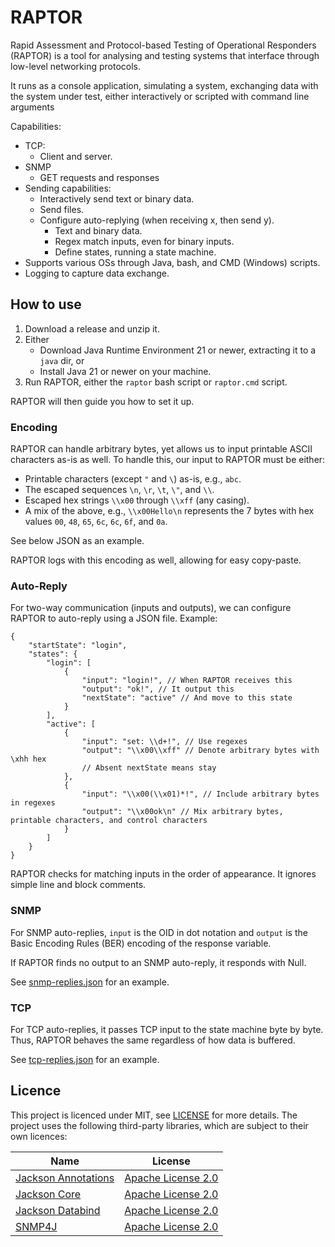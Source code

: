 # RAPTOR
Rapid Assessment and Protocol-based Testing of Operational Responders (RAPTOR) is a tool for analysing and testing systems that interface through low-level networking protocols.

It runs as a console application, simulating a system, exchanging data with the system under test, either interactively or scripted with command line arguments

Capabilities:

- TCP:
  - Client and server.
- SNMP
  - GET requests and responses
- Sending capabilities:
  - Interactively send text or binary data.
  - Send files.
  - Configure auto-replying (when receiving x, then send y).
    - Text and binary data.
    - Regex match inputs, even for binary inputs.
    - Define states, running a state machine.
- Supports various OSs through Java, bash, and CMD (Windows) scripts.
- Logging to capture data exchange.

## How to use
1. Download a release and unzip it.
2. Either
   - Download Java Runtime Environment 21 or newer, extracting it to a `java` dir, or
   - Install Java 21 or newer on your machine.
3. Run RAPTOR, either the `raptor` bash script or `raptor.cmd` script.

RAPTOR will then guide you how to set it up.

### Encoding
RAPTOR can handle arbitrary bytes, yet allows us to input printable ASCII characters as-is as well. To handle this, our input to RAPTOR must be either:
- Printable characters (except `"` and `\`) as-is, e.g., `abc`.
- The escaped sequences `\n`, `\r`, `\t`, `\"`, and `\\`. 
- Escaped hex strings `\\x00` through `\\xff` (any casing).
- A mix of the above, e.g., `\\x00Hello\n` represents the 7 bytes with hex values `00`, `48`, `65`, `6c`, `6c`, `6f`, and `0a`.

See below JSON as an example.

RAPTOR logs with this encoding as well, allowing for easy copy-paste.

### Auto-Reply

For two-way communication (inputs and outputs), we can configure RAPTOR to auto-reply using a JSON file. Example:
```json5
{
    "startState": "login",
    "states": {
        "login": [
            {
                "input": "login!", // When RAPTOR receives this
                "output": "ok!", // It output this
                "nextState": "active" // And move to this state
            }
        ],
        "active": [
            {
                "input": "set: \\d+!", // Use regexes
                "output": "\\x00\\xff" // Denote arbitrary bytes with \xhh hex
                // Absent nextState means stay
            },
            {
                "input": "\\x00(\\x01)*!", // Include arbitrary bytes in regexes
                "output": "\\x00ok\n" // Mix arbitrary bytes, printable characters, and control characters
            }
        ]
    }
}
```
RAPTOR checks for matching inputs in the order of appearance. It ignores simple line and block comments.

### SNMP
For SNMP auto-replies, `input` is the OID in dot notation and `output` is the Basic Encoding Rules (BER) encoding of the response variable.

If RAPTOR finds no output to an SNMP auto-reply, it responds with Null.

See [snmp-replies.json](src/main/distributions/snmp-replies.json) for an example.

### TCP
For TCP auto-replies, it passes TCP input to the state machine byte by byte. Thus, RAPTOR behaves the same regardless of how data is buffered.

See [tcp-replies.json](src/main/distributions/tcp-replies.json) for an example.

## Licence

This project is licenced under MIT, see [LICENSE](LICENSE) for more details. The project uses the following third-party libraries, which are subject to their own licences:

| Name                                                                    | License                                                          |
|-------------------------------------------------------------------------|------------------------------------------------------------------|
| [Jackson Annotations](https://github.com/FasterXML/jackson-annotations) | [Apache License 2.0](https://opensource.org/licenses/Apache-2.0) |
| [Jackson Core](https://github.com/FasterXML/jackson-core)               | [Apache License 2.0](https://opensource.org/licenses/Apache-2.0) |
| [Jackson Databind](https://github.com/FasterXML/jackson-databind)       | [Apache License 2.0](https://opensource.org/licenses/Apache-2.0) |
| [SNMP4J](https://www.snmp4j.org/)                                       | [Apache License 2.0](https://opensource.org/licenses/Apache-2.0) |
